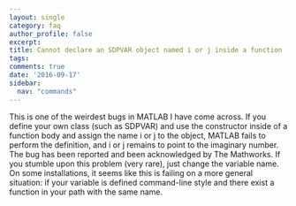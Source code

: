 ```yaml
---
layout: single
category: faq
author_profile: false
excerpt: 
title: Cannot declare an SDPVAR object named i or j inside a function
tags:
comments: true
date: '2016-09-17'
sidebar:
  nav: "commands"
---
```


This is one of the weirdest bugs in MATLAB I have come across. If you define your own class (such as SDPVAR) and use the constructor inside of a function body and assign the name i or j to the object, MATLAB fails to perform the definition, and i or j remains to point to the imaginary number. The bug has been reported and been acknowledged by The Mathworks. If you stumble upon this problem (very rare), just change the variable name. On some installations, it seems like this is failing on a more general situation: if your variable is defined command-line style and there exist a function in your path with the same name.
